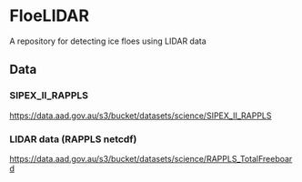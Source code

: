 # FloeLIDAR
A repository for detecting ice floes using LIDAR data

## Data
### SIPEX_II_RAPPLS
https://data.aad.gov.au/s3/bucket/datasets/science/SIPEX_II_RAPPLS
### LIDAR data (RAPPLS netcdf)
https://data.aad.gov.au/s3/bucket/datasets/science/RAPPLS_TotalFreeboard
